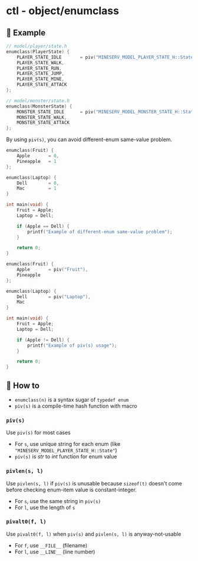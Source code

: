 # ctl - object/enumclass

## 📌 Example

```h
// model/player/state.h
enumclass(PlayerState) {
    PLAYER_STATE_IDLE       = piv("MINESERV_MODEL_PLAYER_STATE_H::State"),
    PLAYER_STATE_WALK,
    PLAYER_STATE_RUN,
    PLAYER_STATE_JUMP,
    PLAYER_STATE_MINE,
    PLAYER_STATE_ATTACK
};
```

```h
// model/monster/state.h
enumclass(MonsterState) {
    MONSTER_STATE_IDLE      = piv("MINESERV_MODEL_MONSTER_STATE_H::State"),
    MONSTER_STATE_WALK,
    MONSTER_STATE_ATTACK
};
```

By using `piv(s)`, you can avoid different-enum same-value problem.

```c
enumclass(Fruit) {
    Apple       = 0,
    Pineapple   = 1
};

enumclass(Laptop) {
    Dell        = 0,
    Mac         = 1
}

int main(void) {
    Fruit = Apple;
    Laptop = Dell;

    if (Apple == Dell) {
        printf("Example of different-enum same-value problem");
    }

    return 0;
}
```

```c
enumclass(Fruit) {
    Apple       = piv("Fruit"),
    Pineapple
};

enumclass(Laptop) {
    Dell        = piv("Laptop"),
    Mac
}

int main(void) {
    Fruit = Apple;
    Laptop = Dell;

    if (Apple != Dell) {
        printf("Example of piv(s) usage");
    }

    return 0;
}
```

## 📌 How to

- `enumclass(n)` is a syntax sugar of `typedef enum`
- `piv(s)` is a compile-time hash function with macro

### `piv(s)`

Use `piv(s)` for most cases

- For `s`, use unique string for each enum (like `"MINESERV_MODEL_PLAYER_STATE_H::State"`)
- `piv(s)` is *str* to *int* function for enum value

### `pivlen(s, l)`

Use `pivlen(s, l)` if `piv(s)` is unusable
because `sizeof(t)` doesn't come before checking enum-item value is constant-integer.

- For `s`, use the same string in `piv(s)`
- For `l`, use the length of `s`

### `pivalt0(f, l)`

Use `pivalt0(f, l)` when `piv(s)` and `pivlen(s, l)` is anyway-not-usable

- For `f`, use `__FILE__` (filename)
- For `l`, use `__LINE__` (line number)
